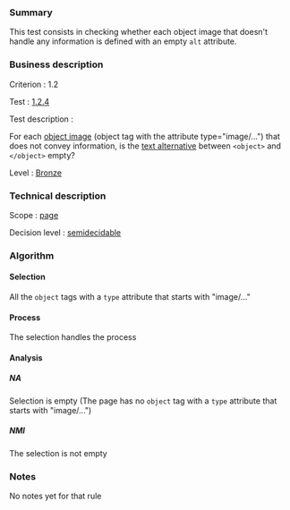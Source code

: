### Summary

This test consists in checking whether each object image that doesn't handle any information is defined with an empty `alt` attribute.

### Business description

Criterion : 1.2

Test : [1.2.4](http://www.accessiweb.org/index.php/accessiweb-22-english-version.html#test-1-2-4)

Test description :

For each [object image](http://www.braillenet.org/accessibilite/referentiel-aw21-en/glossaire.php#mImgObj)
(object tag with the attribute type="image/...") that does not convey information, is the [text alternative](http://www.braillenet.org/accessibilite/referentiel-aw21-en/glossaire.php#mAltTexteImg)
between `<object>` and `</object>` empty?

Level : [Bronze](/en/category/rules-design/accessiweb-11/level/bronze)

### Technical description

Scope : [page](/en/category/rules-design/accessiweb-11/scope/page)

Decision level :
[semidecidable](/en/category/rules-design/accessiweb-11/decision-level/semidecidable)

### Algorithm

#### Selection

All the `object` tags with a `type` attribute that starts with "image/..."

#### Process

The selection handles the process

#### Analysis

##### NA

Selection is empty (The page has no `object` tag with a `type` attribute that starts with "image/...")

##### NMI

The selection is not empty

### Notes

No notes yet for that rule
